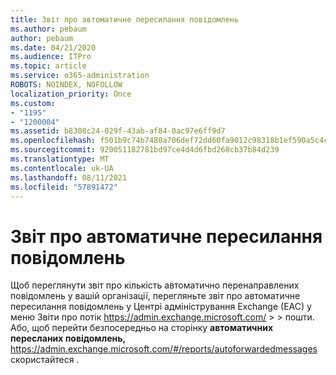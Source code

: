 ```yaml
---
title: Звіт про автоматичне пересилання повідомлень
ms.author: pebaum
author: pebaum
ms.date: 04/21/2020
ms.audience: ITPro
ms.topic: article
ms.service: o365-administration
ROBOTS: NOINDEX, NOFOLLOW
localization_priority: Once
ms.custom:
- "1195"
- "1200004"
ms.assetid: b8308c24-029f-43ab-af84-0ac97e6ff9d7
ms.openlocfilehash: f501b9c74b7480a706def72dd60fa9012c98318b1ef590a5c4c9c17d707d5240
ms.sourcegitcommit: 920051182781bd97ce4d4d6fbd268cb37b84d239
ms.translationtype: MT
ms.contentlocale: uk-UA
ms.lasthandoff: 08/11/2021
ms.locfileid: "57891472"
---
```

# <a name="auto-forwarded-messages-report"></a>Звіт про автоматичне пересилання повідомлень

Щоб переглянути звіт про кількість автоматично перенаправлених повідомлень [](https://docs.microsoft.com/exchange/monitoring/mail-flow-reports/mfr-auto-forwarded-messages-report) у вашій організації, перегляньте звіт про автоматичне пересилання повідомлень у Центрі адміністрування Exchange (EAC) у меню Звіти про потік <https://admin.exchange.microsoft.com/> \>  \> пошти. Або, щоб перейти безпосередньо на сторінку **автоматичних пересланих повідомлень,** <https://admin.exchange.microsoft.com/#/reports/autoforwardedmessages> скористайтеся .
  